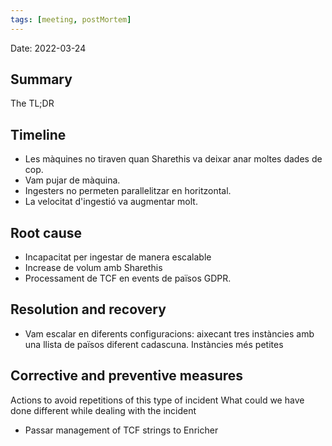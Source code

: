 ```yaml
---
tags: [meeting, postMortem]
---
```


Date: 2022-03-24

## Summary
The TL;DR
## Timeline
- Les màquines no tiraven quan Sharethis va deixar anar moltes dades de cop.
- Vam pujar de màquina.
- Ingesters no permeten parallelitzar en horitzontal.
- La velocitat d'ingestió va augmentar molt.
## Root cause
- Incapacitat per ingestar de manera escalable
- Increase de volum amb Sharethis
- Processament de TCF en events de països GDPR.
## Resolution and recovery
- Vam escalar en diferents configuracions: aixecant tres instàncies amb una llista de països diferent cadascuna. Instàncies més petites
## Corrective and preventive measures
Actions to avoid repetitions of this type of incident
What could we have done different while dealing with the incident

- Passar management of TCF strings to Enricher